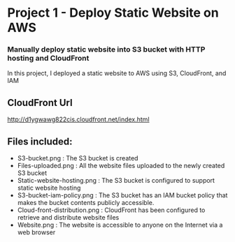 # Project 1 - Deploy Static Website on AWS
### Manually deploy static website into S3 bucket with HTTP hosting and CloudFront
In this project, I deployed a static website to AWS using S3, CloudFront, and IAM

CloudFront Url
------------
http://d1ygwawg822cis.cloudfront.net/index.html

## Files included:
* S3-bucket.png : The S3 bucket is created
* Files-uploaded.png : All the website files uploaded to the newly created S3 bucket
* Static-website-hosting.png : The S3 bucket is configured to support static website hosting
* S3-bucket-iam-policy.png : The S3 bucket has an IAM bucket policy that makes the bucket contents publicly accessible.
* Cloud-front-distribution.png : CloudFront has been configured to retrieve and distribute website files
* Website.png : The website is accessible to anyone on the Internet via a web browser
